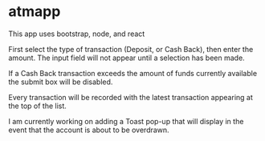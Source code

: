 # atmapp

This app uses bootstrap, node, and react

First select the type of transaction (Deposit, or Cash Back), then enter the amount. The input field will not appear until a selection has been made.

If a Cash Back transaction exceeds the amount of funds currently available the submit box will be disabled.

Every transaction will be recorded with the latest transaction appearing at the top of the list.

I am currently working on adding a Toast pop-up that will display in the event that the account is about to be overdrawn.